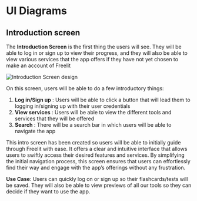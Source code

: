 # UI Diagrams

## Introduction screen

The **Introduction Screen** is the first thing the users will see. They will be able to log in or sign up to view their progress, and they will also be able to view various services that the app offers if they have not yet chosen to make an account of Freelit 

![Introduction Screen design](https://imgur.com/a/XlyoODT)

On this screen, users will be able to do a few introductory things:
1. **Log in/Sign up** : Users will be able to click a button that will lead them to logging in/signing up with their user credentials 
2. **View services** : Users will be able to view the different tools and services that they will be offered 
3. **Search** : There will be a search bar in which users will be able to navigate the app 

This intro screen has been created so users will be able to initially guide through Freelit with ease. It offers a clear and intuitive interface that allows users to swiftly access their desired features and services. By simplifying the initial navigation process, this screen ensures that users can effortlessly find their way and engage with the app’s offerings without any frustration.

**Use Case**: 
Users can quickly log on or sign up so their flashcards/tests will be saved. They will also be able to view previews of all our tools so they can decide if they want to use the app.